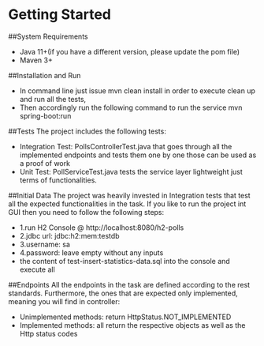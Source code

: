 # Getting Started

##System Requirements
* Java 11+(if you have a different version, please update the pom file)
* Maven 3+

##Installation and Run
* In command line just issue mvn clean install in order to execute clean up and run all the tests,
* Then accordingly run the following command to run the service mvn spring-boot:run

##Tests
The project includes the following tests:
* Integration Test: PollsControllerTest.java that goes through all the implemented endpoints and tests them one by one those can be used as a proof of work
* Unit Test: PollServiceTest.java tests the service layer lightweight just terms of functionalities.

##Initial Data
The project was heavily invested in Integration tests that test all the expected functionalities in the task.
If you like to run the project int GUI then you need to follow the following steps:
* 1.run H2 Console @ http://localhost:8080/h2-polls
* 2.jdbc url: jdbc:h2:mem:testdb
* 3.username: sa
* 4.password: leave empty without any inputs
* the content of test-insert-statistics-data.sql into the console and execute all

##Endpoints
All the endpoints in the task are defined according to the rest standards. 
Furthermore, the ones that are expected only implemented, meaning you will find in controller:
* Unimplemented methods: return HttpStatus.NOT_IMPLEMENTED
* Implemented methods: all return the respective objects as well as the Http status codes
